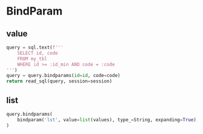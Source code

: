 # BindParam

## value
```py
query = sql.text(f'''
    SELECT id, code
    FROM my_tbl
    WHERE id >= :id_min AND code = :code
''')
query = query.bindparams(id=id, code=code)
return read_sql(query, session=session)
```

## list
```py
query.bindparams(
    bindparam('lst', value=list(values), type_=String, expanding=True),
)
```
